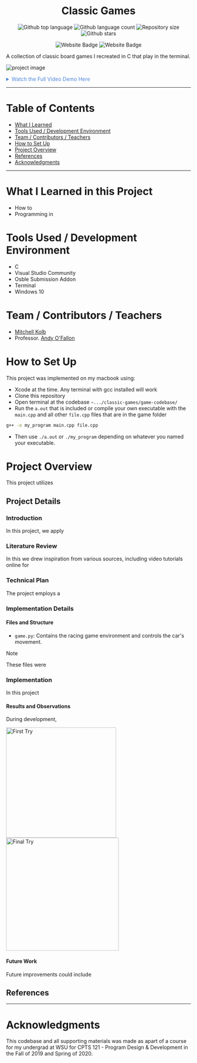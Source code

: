 


<h1 align="center">Classic Games</h1>

<p align="center">
  <img alt="Github top language" src="https://img.shields.io/github/languages/top/mitchellkolb/classic-games?color=DE4830">

  <img alt="Github language count" src="https://img.shields.io/github/languages/count/mitchellkolb/classic-games?color=DE4830">

  <img alt="Repository size" src="https://img.shields.io/github/repo-size/mitchellkolb/classic-games?color=DE4830">

  <img alt="Github stars" src="https://img.shields.io/github/stars/mitchellkolb/classic-games?color=DE4830" />
</p>

<p align="center">
<img
    src="https://img.shields.io/badge/C++-DE4830?style=for-the-badge&logo=c&logoColor=white"
    alt="Website Badge" />
<img
    src="https://img.shields.io/badge/Xcode-000000?style=for-the-badge&logo=apple&logoColor=white"
    alt="Website Badge" />
</p>

A collection of classic board games I recreated in C that play in the terminal. 

![project image](resources/image1.png)

<details>
<summary style="color:#5087dd">Watch the Full Video Demo Here</summary>

[![Full Video Demo Here](https://img.youtube.com/vi/VidKEY/0.jpg)](https://www.youtube.com/watch?v=VidKEY)

</details>

---


# Table of Contents
- [What I Learned](#what-i-learned-in-this-project)
- [Tools Used / Development Environment](#tools-used--development-environment)
- [Team / Contributors / Teachers](#team--contributors--teachers)
- [How to Set Up](#how-to-set-up)
- [Project Overview](#project-overview)
- [References](#references)
- [Acknowledgments](#acknowledgments)

---

# What I Learned in this Project
- How to
- Programming in 



# Tools Used / Development Environment
- C
- Visual Studio Community
- Osble Submission Addon
- Terminal
- Windows 10





# Team / Contributors / Teachers
- [Mitchell Kolb](https://github.com/mitchellkolb)
- Professor. [Andy O'Fallon](https://school.eecs.wsu.edu/directory/wsu-profile/aofallon/)





# How to Set Up
This project was implemented on my macbook using:
- Xcode at the time. Any terminal with gcc installed will work
- Clone this repository 
- Open terminal at the codebase `~.../classic-games/game-codebase/`
- Run the `a.out` that is included or compile your own executable with the `main.cpp` and all other `file.cpp` files that are in the game folder
```zsh
g++ -o my_program main.cpp file.cpp
```
- Then use `./a.out` or `./my_program` depending on whatever you named your executable.






# Project Overview
This project utilizes 



## Project Details

### Introduction
In this project, we apply 


### Literature Review
In this we drew inspiration from various sources, including video tutorials online for 


### Technical Plan
The project employs a 


### Implementation Details

#### Files and Structure
- `game.py`: Contains the racing game environment and controls the car's movement.
> [!NOTE]
> These files were 


### Implementation
In this project

#### Results and Observations
During development,
<p float="left">
  <img src="resources/image1.png" alt="First Try" width="300" />
  <img src="resources/image2.png" alt="Final Try" width="307" />
</p>

#### Future Work
Future improvements could include



## References



--- 
# Acknowledgments
This codebase and all supporting materials was made as apart of a course for my undergrad at WSU for CPTS 121 - Program Design & Development in the Fall of 2019 and Spring of 2020. 


